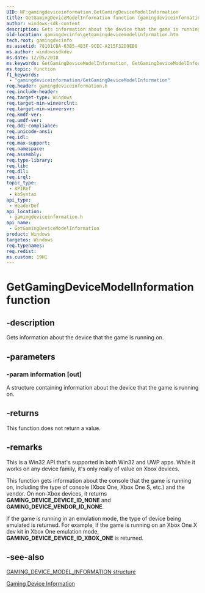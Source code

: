 ```yaml
---
UID: NF:gamingdeviceinformation.GetGamingDeviceModelInformation
title: GetGamingDeviceModelInformation function (gamingdeviceinformation.h)
author: windows-sdk-content
description: Gets information about the device that the game is running on.
old-location: gamingdvcinfo\getgamingdevicemodelinformation.htm
tech.root: gamingdvcinfo
ms.assetid: 78101CBA-63B5-4B3F-9CEC-A215F32D9EB8
ms.author: windowssdkdev
ms.date: 12/05/2018
ms.keywords: GetGamingDeviceModelInformation, GetGamingDeviceModelInformation function, gamingdeviceinformation/GetGamingDeviceModelInformation, gamingdvcinfo.getgamingdevicemodelinformation
ms.topic: function
f1_keywords: 
 - "gamingdeviceinformation/GetGamingDeviceModelInformation"
req.header: gamingdeviceinformation.h
req.include-header: 
req.target-type: Windows
req.target-min-winverclnt: 
req.target-min-winversvr: 
req.kmdf-ver: 
req.umdf-ver: 
req.ddi-compliance: 
req.unicode-ansi: 
req.idl: 
req.max-support: 
req.namespace: 
req.assembly: 
req.type-library: 
req.lib: 
req.dll: 
req.irql: 
topic_type:
 - APIRef
 - kbSyntax
api_type:
 - HeaderDef
api_location:
 - gamingdeviceinformation.h
api_name:
 - GetGamingDeviceModelInformation
product: Windows
targetos: Windows
req.typenames: 
req.redist: 
ms.custom: 19H1
---
```


# GetGamingDeviceModelInformation function


## -description


Gets  information about the device that the game is running on.


## -parameters




### -param information [out]

A structure containing information about the device that the game is running on.


## -returns



This function does not return a value.




## -remarks



This is a Win32 API that's supported in both Win32 and UWP apps. While it works on any device family, it's only really of value on Xbox devices.

This function gets information about the console that the game is running on, including the type of console (Xbox One, Xbox One S, etc.) and the vendor. On non-Xbox devices, it returns <b>GAMING_DEVICE_DEVICE_ID_NONE</b> and <b>GAMING_DEVICE_VENDOR_ID_NONE</b>.

If the game is running in an emulation mode, the type of device being emulated is returned. For example, if the game is running on an Xbox One X dev kit in Xbox One emulation mode, <b>GAMING_DEVICE_DEVICE_ID_XBOX_ONE</b> is returned.




## -see-also




<a href="https://docs.microsoft.com/previous-versions/windows/desktop/api/gamingdeviceinformation/ns-gamingdeviceinformation-gaming_device_model_information">GAMING_DEVICE_MODEL_INFORMATION structure</a>



<a href="https://docs.microsoft.com/previous-versions/windows/desktop/gamingdvcinfo/gaming-device-information-portal">Gaming Device Information</a>
 

 

